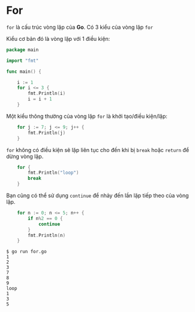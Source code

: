 # For

`for` là cấu trúc vòng lặp của <b>Go</b>. Có 3 kiểu của vòng lặp `for`

Kiểu cơ bản đó là vòng lặp với 1 điều kiện:
```go
package main

import "fmt"

func main() {

    i := 1
    for i <= 3 {
        fmt.Println(i)
        i = i + 1
    }
```

Một kiểu thông thường của vòng lặp `for` là khởi tạo/điều kiện/lặp:
```go
    for j := 7; j <= 9; j++ {
        fmt.Println(j)
    }
```

`for` không có điều kiện sẽ lặp liên tục cho đến khi bị `break` hoặc `return` để dừng vòng lặp.
```go
    for {
        fmt.Println("loop")
        break
    }
```

Bạn cũng có thể sử dụng `continue` để nhảy đến lần lặp tiếp theo của vòng lặp.
```go
    for n := 0; n <= 5; n++ {
        if n%2 == 0 {
            continue
        }
        fmt.Println(n)
    }
```

```syntax{1}
$ go run for.go
1
2
3
7
8
9
loop
1
3
5
```